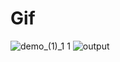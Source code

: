 # Gif
![demo_(1)_1 1](https://user-images.githubusercontent.com/94284023/143446437-f4611182-961e-481c-8d52-542854bb2f07.gif)
![output](https://user-images.githubusercontent.com/94284023/143414768-ad055903-ffd6-40ba-9d86-ec0cac519aaa.png)

